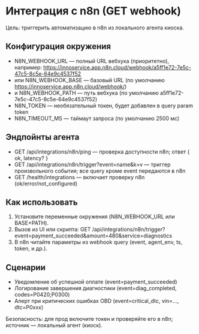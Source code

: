 # Интеграция с n8n (GET webhook)

Цель: триггерить автоматизацию в n8n из локального агента киоска.

## Конфигурация окружения

- N8N_WEBHOOK_URL — полный URL вебхука (приоритетно), например:
  <https://innoservice.app.n8n.cloud/webhook/a5ff1e72-7e5c-47c5-8c5e-64e9c4537f52>
- или N8N_WEBHOOK_BASE — базовый URL (по умолчанию <https://innoservice.app.n8n.cloud/webhook/>)
- и N8N_WEBHOOK_PATH — путь вебхука (по умолчанию a5ff1e72-7e5c-47c5-8c5e-64e9c4537f52)
- N8N_TOKEN — необязательный токен, будет добавлен в query param token
- N8N_TIMEOUT_MS — таймаут запроса (по умолчанию 2500 мс)

## Эндпойнты агента

- GET /api/integrations/n8n/ping — проверка доступности n8n; ответ { ok, latency? }
- GET /api/integrations/n8n/trigger?event=name&k=v — триггер произвольного события; все query кроме event передаются в n8n
- GET /health/integrations — включает проверку n8n (ok/error/not_configured)

## Как использовать

1) Установите переменные окружения (N8N_WEBHOOK_URL или BASE+PATH).
2) Вызов из UI или скрипта: GET /api/integrations/n8n/trigger?event=payment_succeeded&amount=480&service=diagnostics
3) В n8n читайте параметры из webhook query (event, agent_env, ts, token, и др.).

## Сценарии

- Уведомление об успешной оплате (event=payment_succeeded)
- Логирование завершения диагностики (event=diag_completed, codes=P0420;P0300)
- Алерт при критических ошибках OBD (event=critical_dtc, vin=..., dtc=P0xxx)

Безопасность: для прод включите токен и проверяйте его в n8n; источник — локальный агент (киоск).
